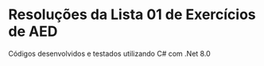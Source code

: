 # Resoluções da Lista 01 de Exercícios de AED

Códigos desenvolvidos e testados utilizando C# com .Net 8.0
